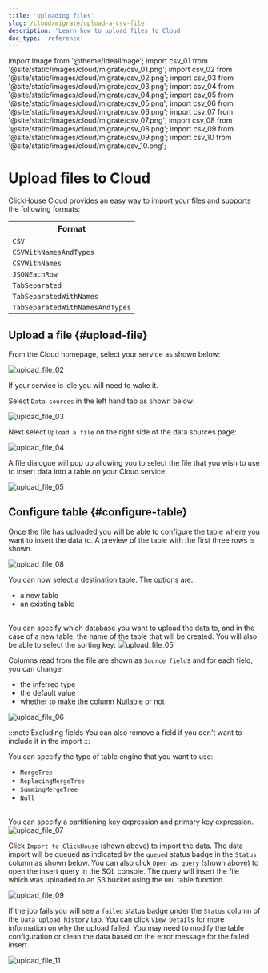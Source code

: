 ```yaml
---
title: 'Uploading files'
slug: /cloud/migrate/upload-a-csv-file
description: 'Learn how to upload files to Cloud'
doc_type: 'reference'
---
```


import Image from '@theme/IdealImage';
import csv_01 from '@site/static/images/cloud/migrate/csv_01.png';
import csv_02 from '@site/static/images/cloud/migrate/csv_02.png';
import csv_03 from '@site/static/images/cloud/migrate/csv_03.png';
import csv_04 from '@site/static/images/cloud/migrate/csv_04.png';
import csv_05 from '@site/static/images/cloud/migrate/csv_05.png';
import csv_06 from '@site/static/images/cloud/migrate/csv_06.png';
import csv_07 from '@site/static/images/cloud/migrate/csv_07.png';
import csv_08 from '@site/static/images/cloud/migrate/csv_08.png';
import csv_09 from '@site/static/images/cloud/migrate/csv_09.png';
import csv_10 from '@site/static/images/cloud/migrate/csv_10.png';

# Upload files to Cloud

ClickHouse Cloud provides an easy way to import your files and supports the
following formats:

| Format                          |
|---------------------------------|
| `CSV`                           |
| `CSVWithNamesAndTypes`          |
| `CSVWithNames`                  |
| `JSONEachRow`                   |
| `TabSeparated`                  |
| `TabSeparatedWithNames`         |
| `TabSeparatedWithNamesAndTypes` |

<VerticalStepper headerLevel="h2">

## Upload a file {#upload-file}

From the Cloud homepage, select your service as shown below:

<Image img={csv_01} alt="upload_file_02" />

If your service is idle you will need to wake it.

Select `Data sources` in the left hand tab as shown below:

<Image img={csv_02} alt="upload_file_03" />

Next select `Upload a file` on the right side of the data sources page:

<Image img={csv_03} alt="upload_file_04" />

A file dialogue will pop up allowing you to select the file that you wish to 
use to insert data into a table on your Cloud service.

<Image img={csv_04} alt="upload_file_05" />

## Configure table {#configure-table}

Once the file has uploaded you will be able to configure the table where you want 
to insert the data to. A preview of the table with the first three rows is shown.

<Image img={csv_08} alt="upload_file_08" />

You can now select a destination table. The options are:

- a new table
- an existing table

<br/>
You can specify which database you want to upload the data to, and in the case of 
a new table, the name of the table that will be created. You will also be able to select the sorting key:

<Image img={csv_05} alt="upload_file_05" />

Columns read from the file are shown as `Source field`s and for each field, you
can change:
- the inferred type
- the default value
- whether to make the column [Nullable](/sql-reference/data-types/nullable) or not

<Image img={csv_06} alt="upload_file_06" />

:::note Excluding fields
You can also remove a field if you don't want to include it in the import
:::

You can specify the type of table engine that you want to use:

- `MergeTree`
- `ReplacingMergeTree`
- `SummingMergeTree`
- `Null`
<br/>
You can specify a partitioning key expression and primary
key expression.

<Image img={csv_07} alt="upload_file_07" />

Click `Import to ClickHouse` (shown above) to import the data. The data import will be queued as
indicated by the `queued` status badge in the `Status` column as shown below. You can also click
`Open as query` (shown above) to open the insert query in the SQL console. The query will insert
the file which was uploaded to an S3 bucket using the `URL` table function.

<Image img={csv_09} alt="upload_file_09" />

If the job fails you will see a `failed` status badge under the `Status` column of 
the `Data upload history` tab. You can click `View Details` for more information 
on why the upload failed. You may need to modify the table configuration or clean
the data based on the error message for the failed insert.

<Image img={csv_10} alt="upload_file_11" />

</VerticalStepper>
